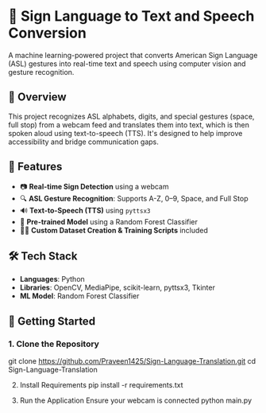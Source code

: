 # 🤟 Sign Language to Text and Speech Conversion

A machine learning-powered project that converts American Sign Language (ASL) gestures into real-time text and speech using computer vision and gesture recognition.

## 📌 Overview
This project recognizes ASL alphabets, digits, and special gestures (space, full stop) from a webcam feed and translates them into text, which is then spoken aloud using text-to-speech (TTS). It's designed to help improve accessibility and bridge communication gaps.

## 🎯 Features

- 📷 **Real-time Sign Detection** using a webcam
- 🔍 **ASL Gesture Recognition**: Supports A-Z, 0–9, Space, and Full Stop
- 🔊 **Text-to-Speech (TTS)** using `pyttsx3`
- 🧠 **Pre-trained Model** using a Random Forest Classifier
- 👨‍💻 **Custom Dataset Creation & Training Scripts** included

## 🛠️ Tech Stack

- **Languages**: Python
- **Libraries**: OpenCV, MediaPipe, scikit-learn, pyttsx3, Tkinter
- **ML Model**: Random Forest Classifier

## 🚀 Getting Started

### 1. Clone the Repository
git clone https://github.com/Praveen1425/Sign-Language-Translation.git
cd Sign-Language-Translation

2. Install Requirements
pip install -r requirements.txt

3. Run the Application
Ensure your webcam is connected
python main.py

